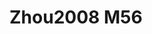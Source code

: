 <a name="material" />

# Zhou2008 M56
<script type="application/ld+json">
  {
    "@context": "https://schema.org/",
    "@type": "ChemicalSubstance",
    "http://purl.org/dc/terms/conformsTo":
      {
        "@type": "CreativeWork",
        "@id": "https://bioschemas.org/profiles/ChemicalSubstance/0.4-RELEASE/"
      },
    "@id": "https://egonw.github.io/nanowiki/nanowiki268.html#material",
    "name": "Zhou2008 M56",
    "sameAs: "http://127.0.0.1/mediawiki/index.php/Special:URIResolver/Zhou2008_M56"
  }
</script>

